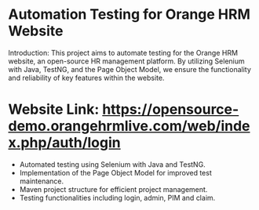 # Automation Testing for Orange HRM Website

Introduction:
This project aims to automate testing for the Orange HRM website, an open-source HR management platform. By utilizing Selenium with Java, TestNG, and the Page Object Model, we ensure the functionality and reliability of key features within the website.
# Website Link: https://opensource-demo.orangehrmlive.com/web/index.php/auth/login

- Automated testing using Selenium with Java and TestNG.
- Implementation of the Page Object Model for improved test maintenance.
- Maven project structure for efficient project management.
- Testing functionalities including login, admin, PIM and claim.
